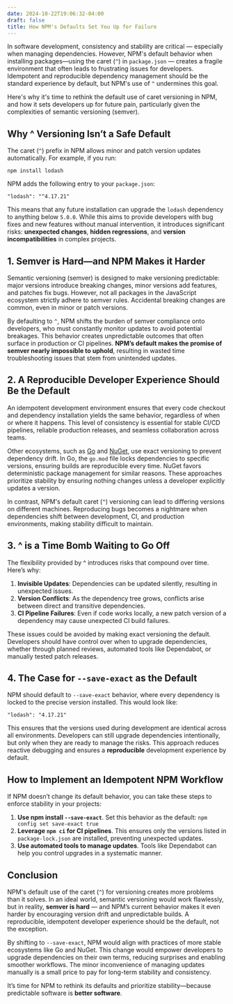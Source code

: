 ```yaml
---
date: 2024-10-22T19:06:32-04:00
draft: false
title: How NPM's Defaults Set You Up for Failure
---
```


In software development, consistency and stability are critical — especially when managing dependencies. However, NPM's default behavior when installing packages—using the caret (`^`) in `package.json` — creates a fragile environment that often leads to frustrating issues for developers. Idempotent and reproducible dependency management should be the standard experience by default, but NPM's use of `^` undermines this goal.

Here's why it's time to rethink the default use of caret versioning in NPM, and how it sets developers up for future pain, particularly given the complexities of semantic versioning (semver).

## Why ^ Versioning Isn’t a Safe Default

The caret (`^`) prefix in NPM allows minor and patch version updates automatically. For example, if you run:

```
npm install lodash
```

NPM adds the following entry to your `package.json`:

```
"lodash": "^4.17.21"
```

This means that any future installation can upgrade the `lodash` dependency to anything below `5.0.0`. While this aims to provide developers with bug fixes and new features without manual intervention, it introduces significant risks: **unexpected changes**, **hidden regressions**, and **version incompatibilities** in complex projects.

## 1. Semver is Hard—and NPM Makes it Harder

Semantic versioning (semver) is designed to make versioning predictable: major versions introduce breaking changes, minor versions add features, and patches fix bugs. However, not all packages in the JavaScript ecosystem strictly adhere to semver rules. Accidental breaking changes are common, even in minor or patch versions.

By defaulting to `^`, NPM shifts the burden of semver compliance onto developers, who must constantly monitor updates to avoid potential breakages. This behavior creates unpredictable outcomes that often surface in production or CI pipelines. **NPM’s default makes the promise of semver nearly impossible to uphold**, resulting in wasted time troubleshooting issues that stem from unintended updates.

## 2. A Reproducible Developer Experience Should Be the Default

An idempotent development environment ensures that every code checkout and dependency installation yields the same behavior, regardless of when or where it happens. This level of consistency is essential for stable CI/CD pipelines, reliable production releases, and seamless collaboration across teams.

Other ecosystems, such as [Go](https://go.dev/) and [NuGet](https://www.nuget.org/), use exact versioning to prevent dependency drift. In Go, the `go.mod` file locks dependencies to specific versions, ensuring builds are reproducible every time. NuGet favors deterministic package management for similar reasons. These approaches prioritize stability by ensuring nothing changes unless a developer explicitly updates a version.

In contrast, NPM's default caret (`^`) versioning can lead to differing versions on different machines. Reproducing bugs becomes a nightmare when dependencies shift between development, CI, and production environments, making stability difficult to maintain.

## 3. ^ is a Time Bomb Waiting to Go Off

The flexibility provided by ^ introduces risks that compound over time. Here’s why:

1. **Invisible Updates**: Dependencies can be updated silently, resulting in unexpected issues.
1. **Version Conflicts**: As the dependency tree grows, conflicts arise between direct and transitive dependencies.
1. **CI Pipeline Failures**: Even if code works locally, a new patch version of a dependency may cause unexpected CI build failures.

These issues could be avoided by making exact versioning the default. Developers should have control over when to upgrade dependencies, whether through planned reviews, automated tools like Dependabot, or manually tested patch releases.

## 4. The Case for `--save-exact` as the Default

NPM should default to `--save-exact` behavior, where every dependency is locked to the precise version installed. This would look like:

```
"lodash": "4.17.21"
```

This ensures that the versions used during development are identical across all environments. Developers can still upgrade dependencies intentionally, but only when they are ready to manage the risks. This approach reduces reactive debugging and ensures a **reproducible** development experience by default.

## How to Implement an Idempotent NPM Workflow

If NPM doesn’t change its default behavior, you can take these steps to enforce stability in your projects:

1. **Use npm install `--save-exact`**. Set this behavior as the default:
   `npm config set save-exact true`
1. **Leverage `npm ci` for CI pipelines**. This ensures only the versions listed in `package-lock.json` are installed, preventing unexpected updates.
1. **Use automated tools to manage updates**. Tools like Dependabot can help you control upgrades in a systematic manner.

## Conclusion

NPM's default use of the caret (`^`) for versioning creates more problems than it solves. In an ideal world, semantic versioning would work flawlessly, but in reality, **semver is hard** — and NPM’s current behavior makes it even harder by encouraging version drift and unpredictable builds. A reproducible, idempotent developer experience should be the default, not the exception.

By shifting to `--save-exact`, NPM would align with practices of more stable ecosystems like Go and NuGet. This change would empower developers to upgrade dependencies on their own terms, reducing surprises and enabling smoother workflows. The minor inconvenience of managing updates manually is a small price to pay for long-term stability and consistency.

It’s time for NPM to rethink its defaults and prioritize stability—because predictable software is **better software**.
